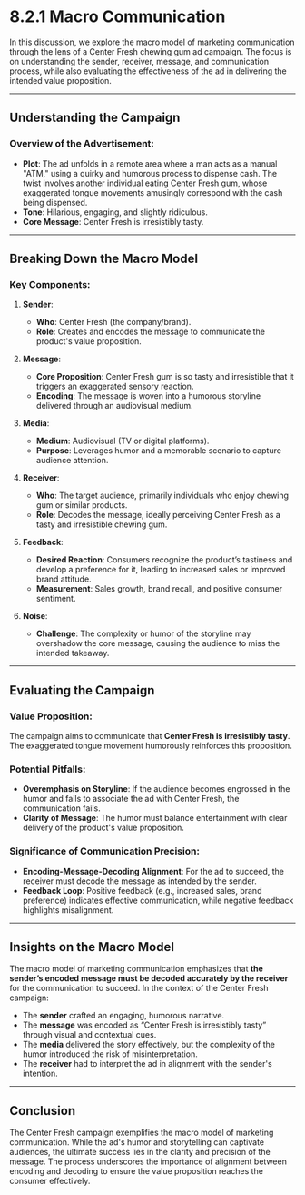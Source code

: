 # 8.2.1 Macro Communication

In this discussion, we explore the macro model of marketing communication through the lens of a Center Fresh chewing gum ad campaign. The focus is on understanding the sender, receiver, message, and communication process, while also evaluating the effectiveness of the ad in delivering the intended value proposition.

---

## **Understanding the Campaign**

### **Overview of the Advertisement**:
- **Plot**: The ad unfolds in a remote area where a man acts as a manual "ATM," using a quirky and humorous process to dispense cash. The twist involves another individual eating Center Fresh gum, whose exaggerated tongue movements amusingly correspond with the cash being dispensed.
- **Tone**: Hilarious, engaging, and slightly ridiculous.
- **Core Message**: Center Fresh is irresistibly tasty.

---

## **Breaking Down the Macro Model**

### **Key Components**:

1. **Sender**:
   - **Who**: Center Fresh (the company/brand).
   - **Role**: Creates and encodes the message to communicate the product's value proposition.

2. **Message**:
   - **Core Proposition**: Center Fresh gum is so tasty and irresistible that it triggers an exaggerated sensory reaction.
   - **Encoding**: The message is woven into a humorous storyline delivered through an audiovisual medium.

3. **Media**:
   - **Medium**: Audiovisual (TV or digital platforms).
   - **Purpose**: Leverages humor and a memorable scenario to capture audience attention.

4. **Receiver**:
   - **Who**: The target audience, primarily individuals who enjoy chewing gum or similar products.
   - **Role**: Decodes the message, ideally perceiving Center Fresh as a tasty and irresistible chewing gum.

5. **Feedback**:
   - **Desired Reaction**: Consumers recognize the product’s tastiness and develop a preference for it, leading to increased sales or improved brand attitude.
   - **Measurement**: Sales growth, brand recall, and positive consumer sentiment.

6. **Noise**:
   - **Challenge**: The complexity or humor of the storyline may overshadow the core message, causing the audience to miss the intended takeaway.

---

## **Evaluating the Campaign**

### **Value Proposition**:
The campaign aims to communicate that **Center Fresh is irresistibly tasty**. The exaggerated tongue movement humorously reinforces this proposition.

### **Potential Pitfalls**:
- **Overemphasis on Storyline**: If the audience becomes engrossed in the humor and fails to associate the ad with Center Fresh, the communication fails.
- **Clarity of Message**: The humor must balance entertainment with clear delivery of the product's value proposition.

### **Significance of Communication Precision**:
- **Encoding-Message-Decoding Alignment**: For the ad to succeed, the receiver must decode the message as intended by the sender.
- **Feedback Loop**: Positive feedback (e.g., increased sales, brand preference) indicates effective communication, while negative feedback highlights misalignment.

---

## **Insights on the Macro Model**

The macro model of marketing communication emphasizes that **the sender’s encoded message must be decoded accurately by the receiver** for the communication to succeed. In the context of the Center Fresh campaign:
- The **sender** crafted an engaging, humorous narrative.
- The **message** was encoded as “Center Fresh is irresistibly tasty” through visual and contextual cues.
- The **media** delivered the story effectively, but the complexity of the humor introduced the risk of misinterpretation.
- The **receiver** had to interpret the ad in alignment with the sender's intention.

---

## **Conclusion**

The Center Fresh campaign exemplifies the macro model of marketing communication. While the ad's humor and storytelling can captivate audiences, the ultimate success lies in the clarity and precision of the message. The process underscores the importance of alignment between encoding and decoding to ensure the value proposition reaches the consumer effectively.
